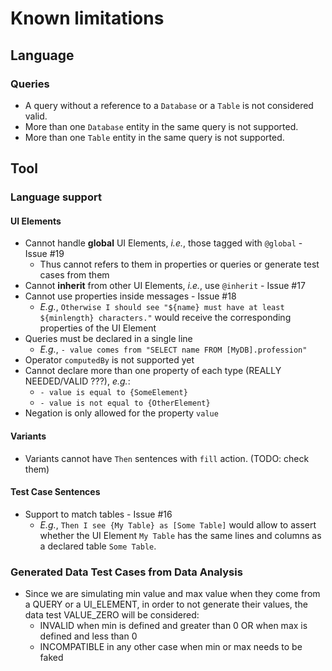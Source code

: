 # Known limitations

## Language

### Queries

- A query without a reference to a `Database` or a `Table` is not considered valid.
- More than one `Database` entity in the same query is not supported.
- More than one `Table` entity in the same query is not supported.


## Tool

### Language support

#### UI Elements
- Cannot handle **global** UI Elements, *i.e.*, those tagged with `@global` - Issue #19
  - Thus cannot refers to them in properties or queries or generate test cases from them
- Cannot **inherit** from other UI Elements, *i.e.*, use `@inherit` - Issue #17
- Cannot use properties inside messages - Issue #18
  - *E.g.*, `Otherwise I should see "${name} must have at least ${minlength} characters."` would receive the corresponding properties of the UI Element
- Queries must be declared in a single line
  - *E.g.*, `- value comes from "SELECT name FROM [MyDB].profession"`
- Operator `computedBy` is not supported yet
- Cannot declare more than one property of each type (REALLY NEEDED/VALID ???), *e.g.*:
  - `- value is equal to {SomeElement}`
  - `- value is not equal to {OtherElement}`
- Negation is only allowed for the property `value`

#### Variants

- Variants cannot have `Then` sentences with `fill` action. (TODO: check them)

#### Test Case Sentences
- Support to match tables - Issue #16
  - *E.g.*, `Then I see {My Table} as [Some Table]` would allow to assert whether the UI Element `My Table` has the same lines and columns as a declared table `Some Table`.

### Generated Data Test Cases from Data Analysis

- Since we are simulating min value and max value when they come from a QUERY or a UI_ELEMENT, in order to not generate their values, the data test VALUE_ZERO will be considered:
  - INVALID when min is defined and greater than 0 OR when max is defined and less than 0
  - INCOMPATIBLE in any other case when min or max needs to be faked